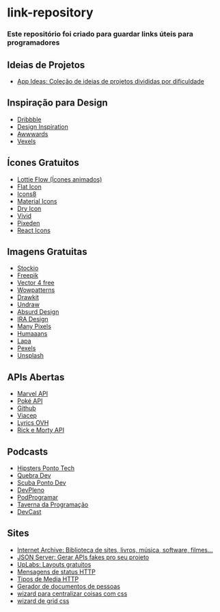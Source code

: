 # link-repository
<h3>Este repositório foi criado para guardar links úteis para programadores</h3>

## Ideias de Projetos
<ul>
  <li><a href="https://github.com/florinpop17/app-ideas" rel="nofollow">App Ideas: Coleção de ideias de projetos divididas por dificuldade</a></li>
</ul>

## Inspiração para Design
<ul>
  <li><a href="https://dribbble.com/" rel="nofollow">Dribbble</a></li>
  <li><a href="https://www.designspiration.com/" rel="nofollow">Design Inspiration</a></li>
  <li><a href="https://www.awwwards.com/" rel="nofollow">Awwwards</a></li>
  <li><a href="https://www.vexels.com/" rel="nofollow">Vexels</a></li>
</ul>

## Ícones Gratuitos
<ul>
  <li><a href="https://www.lottieflow.com/category" rel="nofollow">Lottie Flow (Ícones animados)</a></li>
  <li><a href="https://www.flaticon.com/" rel="nofollow">Flat Icon</a></li>
  <li><a href="https://icons8.com.br/icons/set/popular%20icons" rel="nofollow">Icons8</a></li>
  <li><a href="https://material.io/resources/icons/?style=baseline" rel="nofollow">Material Icons</a></li>
  <li><a href="https://dryicons.com/" rel="nofollow">Dry Icon</a></li>
  <li><a href="https://webkul.github.io/vivid/" rel="nofollow">Vivid</a></li>
  <li><a href="https://themes-pixeden.com/font-demos/7-stroke/" rel="nofollow">Pixeden</a></li>
  <li><a href="https://react-icons.github.io/react-icons" rel="nofollow">React Icons</a></li>
</ul>

## Imagens Gratuitas
<ul>
  <li><a href="https://www.stockio.com/" rel="nofollow">Stockio</a></li>
  <li><a href="https://br.freepik.com/" rel="nofollow">Freepik</a></li>
  <li><a href="https://www.vector4free.com/" rel="nofollow">Vector 4 free</a></li>
  <li><a href="https://www.wowpatterns.com/" rel="nofollow">Wowpatterns</a></li>
  <li><a href="https://www.drawkit.io/" rel="nofollow">Drawkit</a></li>
  <li><a href="https://undraw.co/illustrations" rel="nofollow">Undraw</a></li>
  <li><a href="https://absurd.design/" rel="nofollow">Absurd Design</a></li>
  <li><a href="https://iradesign.io/gallery/illustrations" rel="nofollow">IRA Design</a></li>
  <li><a href="https://www.manypixels.co/gallery" rel="nofollow">Many Pixels</a></li>
  <li><a href="https://www.humaaans.com/" rel="nofollow">Humaaans</a></li>
  <li><a href="https://www.lapa.ninja/blog/free-illustrations-library-for-your-project/" rel="nofollow">Lapa</a></li>
  <li><a href="https://www.pexels.com/pt-br/" rel="nofollow">Pexels</a></li>
  <li><a href="https://unsplash.com/" rel="nofollow">Unsplash</a></li>
</ul>

## APIs Abertas
<ul>
  <li><a href="https://developer.marvel.com/docs/" rel="nofollow">Marvel API</a></li>
  <li><a href="https://pokeapi.co/" rel="nofollow">Poké API</a></li>
  <li><a href="https://api.github.com/users/carollira" rel="nofollow">Github</a></li>
  <li><a href="https://viacep.com.br/" rel="nofollow">Viacep</a></li>
  <li><a href="https://lyricsovh.docs.apiary.io/#reference/0/lyrics-of-a-song" rel="nofollow">Lyrics OVH</a></li>
  <li><a href="https://rickandmortyapi.com/graphql" rel="nofollow">Rick e Morty API</a></li>
</ul>

## Podcasts
<ul>
  <li><a href="https://hipsters.tech/" rel="nofollow">Hipsters Ponto Tech</a></li>
  <li><a href="https://quebradev.com.br/" rel="nofollow">Quebra Dev</a></li>
  <li><a href="https://www.scuba.dev.br/" rel="nofollow">Scuba Ponto Dev</a></li>
  <li><a href="https://devpleno.com/podcasts/" rel="nofollow">DevPleno</a></li>
  <li><a href="https://podprogramar.com.br/" rel="nofollow">PodProgramar</a></li>
  <li><a href="http://tavernaprogramacao.com.br/" rel="nofollow">Taverna da Programação</a></li>
  <li><a href="https://www.devmedia.com.br/devcast/gratuitos" rel="nofollow">DevCast</a></li>
  
</ul>

## Sites
<ul>
  <li><a href="https://archive.org/" rel="nofollow">Internet Archive: Biblioteca de sites, livros, música, software, filmes...</a></li>
  <li><a href="https://github.com/typicode/json-server" rel="nofollow">JSON Server: Gerar APIs fakes pro seu projeto</a></li>
  <li><a href="https://www.uplabs.com/" rel="nofollow">UpLabs: Layouts gratuitos</a></li>
  <li><a href="https://www.w3schools.com/tags/ref_httpmessages.asp" rel="nofollow">Mensagens de status HTTP</a></li>
  <li><a href="https://developer.mozilla.org/en-US/docs/Web/HTTP/Basics_of_HTTP/MIME_types" rel="nofollow">Tipos de Media HTTP</a></li>
  <li><a href="https://www.4devs.com.br/gerador_de_pessoas" rel="nofollow">Gerador de documentos de pessoas</a></li>
  <li><a href="http://howtocenterincss.com/" rel="nofollow">wizard para centralizar coisas com css</a></li>
  <li><a href="https://cssgrid-generator.netlify.app/" rel="nofollow">wizard de grid css</a></li>

</ul>


<!--
<ul>
  <li><a href="" rel="nofollow"></a></li>
</ul>
-->
